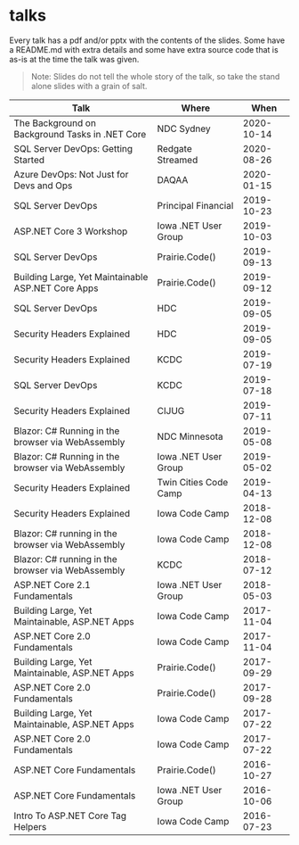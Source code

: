 # talks

Every talk has a pdf and/or pptx with the contents of the slides. Some have a README.md with extra details and some have extra source code that is as-is at the time the talk was given.

> Note: Slides do not tell the whole story of the talk, so take the stand alone slides with a grain of salt.

| Talk                                               | Where                 | When       |
| -------------------------------------------------- | --------------------- | ---------- |
| The Background on Background Tasks in .NET Core    | NDC Sydney            | 2020-10-14 |
| SQL Server DevOps: Getting Started                 | Redgate Streamed      | 2020-08-26 |
| Azure DevOps: Not Just for Devs and Ops            | DAQAA                 | 2020-01-15 |
| SQL Server DevOps                                  | Principal Financial   | 2019-10-23 |
| ASP.NET Core 3 Workshop                            | Iowa .NET User Group  | 2019-10-03 |
| SQL Server DevOps                                  | Prairie.Code()        | 2019-09-13 |
| Building Large, Yet Maintainable ASP.NET Core Apps | Prairie.Code()        | 2019-09-12 |
| SQL Server DevOps                                  | HDC                   | 2019-09-05 |
| Security Headers Explained                         | HDC                   | 2019-09-05 |
| Security Headers Explained                         | KCDC                  | 2019-07-19 |
| SQL Server DevOps                                  | KCDC                  | 2019-07-18 |
| Security Headers Explained                         | CIJUG                 | 2019-07-11 |
| Blazor: C# Running in the browser via WebAssembly  | NDC Minnesota         | 2019-05-08 |
| Blazor: C# Running in the browser via WebAssembly  | Iowa .NET User Group  | 2019-05-02 |
| Security Headers Explained                         | Twin Cities Code Camp | 2019-04-13 |
| Security Headers Explained                         | Iowa Code Camp        | 2018-12-08 |
| Blazor: C# running in the browser via WebAssembly  | Iowa Code Camp        | 2018-12-08 |
| Blazor: C# running in the browser via WebAssembly  | KCDC                  | 2018-07-12 |
| ASP.NET Core 2.1 Fundamentals                      | Iowa .NET User Group  | 2018-05-03 |
| Building Large, Yet Maintainable, ASP.NET Apps     | Iowa Code Camp        | 2017-11-04 |
| ASP.NET Core 2.0 Fundamentals                      | Iowa Code Camp        | 2017-11-04 |
| Building Large, Yet Maintainable, ASP.NET Apps     | Prairie.Code()        | 2017-09-29 |
| ASP.NET Core 2.0 Fundamentals                      | Prairie.Code()        | 2017-09-28 |
| Building Large, Yet Maintainable, ASP.NET Apps     | Iowa Code Camp        | 2017-07-22 |
| ASP.NET Core 2.0 Fundamentals                      | Iowa Code Camp        | 2017-07-22 |
| ASP.NET Core Fundamentals                          | Prairie.Code()        | 2016-10-27 |
| ASP.NET Core Fundamentals                          | Iowa .NET User Group  | 2016-10-06 |
| Intro To ASP.NET Core Tag Helpers                  | Iowa Code Camp        | 2016-07-23 |
